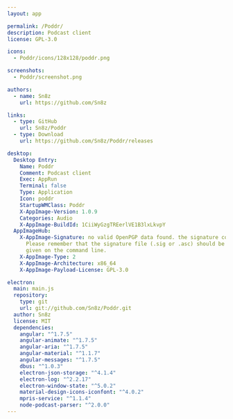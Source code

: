 ```yaml
---
layout: app

permalink: /Poddr/
description: Podcast client
license: GPL-3.0

icons:
  - Poddr/icons/128x128/poddr.png

screenshots:
  - Poddr/screenshot.png

authors:
  - name: Sn8z
    url: https://github.com/Sn8z

links:
  - type: GitHub
    url: Sn8z/Poddr
  - type: Download
    url: https://github.com/Sn8z/Poddr/releases

desktop:
  Desktop Entry:
    Name: Poddr
    Comment: Podcast client
    Exec: AppRun
    Terminal: false
    Type: Application
    Icon: poddr
    StartupWMClass: Poddr
    X-AppImage-Version: 1.0.9
    Categories: Audio
    X-AppImage-BuildId: 1CiiWyGzgTREerlVE1B3lxLkvpY
  AppImageHub:
    X-AppImage-Signature: no valid OpenPGP data found. the signature could not be verified.
      Please remember that the signature file (.sig or .asc) should be the first file
      given on the command line.
    X-AppImage-Type: 2
    X-AppImage-Architecture: x86_64
    X-AppImage-Payload-License: GPL-3.0

electron:
  main: main.js
  repository:
    type: git
    url: git://github.com/Sn8z/Poddr.git
  author: Sn8z
  license: MIT
  dependencies:
    angular: "^1.7.5"
    angular-animate: "^1.7.5"
    angular-aria: "^1.7.5"
    angular-material: "^1.1.7"
    angular-messages: "^1.7.5"
    dbus: "^1.0.3"
    electron-json-storage: "^4.1.4"
    electron-log: "^2.2.17"
    electron-window-state: "^5.0.2"
    material-design-icons-iconfont: "^4.0.2"
    mpris-service: "^1.1.4"
    node-podcast-parser: "^2.0.0"
---
```

